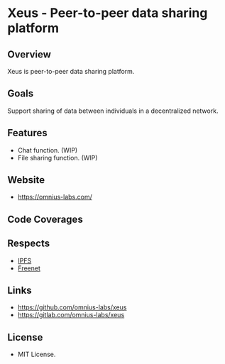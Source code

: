 # Xeus - Peer-to-peer data sharing platform

## Overview

Xeus is peer-to-peer data sharing platform.

## Goals

Support sharing of data between individuals in a decentralized network.

## Features

+ Chat function. (WIP)
+ File sharing function. (WIP)

## Website

+ <https://omnius-labs.com/>

## Code Coverages

## Respects

+ [IPFS](https://github.com/ipfs)
+ [Freenet](https://github.com/Freenet)

## Links

+ <https://github.com/omnius-labs/xeus>
+ <https://gitlab.com/omnius-labs/xeus>

## License

+ MIT License.
